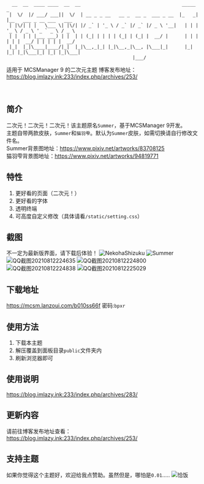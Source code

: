 
```
  __  __  ____ ____  __  __                                     _____ _                         
 |  \/  |/ ___/ ___||  \/  | __ _ _ __   __ _  __ _  ___ _ __  |_   _| |__   ___ _ __ ___   ___ 
 | |\/| | |   \___ \| |\/| |/ _` | '_ \ / _` |/ _` |/ _ \ '__|   | | | '_ \ / _ \ '_ ` _ \ / _ \
 | |  | | |___ ___) | |  | | (_| | | | | (_| | (_| |  __/ |      | | | | | |  __/ | | | | |  __/
 |_|  |_|\____|____/|_|  |_|\__,_|_| |_|\__,_|\__, |\___|_|      |_| |_| |_|\___|_| |_| |_|\___|
                                              |___/                                             
```

适用于 MCSManager 9 的二次元主题
博客发布地址：https://blog.imlazy.ink:233/index.php/archives/253/

<br />

## 简介
二次元！二次元！二次元！该主题原名`Summer`，基于MCSManager 9开发。<br>
主题自带两款皮肤，`Summer`和`猫羽雫`。默认为`Summer`皮肤，如需切换请自行修改文件名。<br>
Summer背景图地址：https://www.pixiv.net/artworks/83708125<br>
猫羽雫背景图地址：https://www.pixiv.net/artworks/94819771
<!--more-->

## 特性
 1. 更好看的页面（二次元！）
 2. 更好看的字体
 3. 透明终端
 4. 可高度自定义修改（具体请看`/static/setting.css`）

## 截图
不一定为最新版界面，请下载后体验！
![NekohaShizuku](https://pro-image.xiaoheiban.cn/xyd/80342d87-b830-4578-acfb-accbed3e91b1.png)
![Summer](https://pro-image.xiaoheiban.cn/xyd/b8e7cdd3-71c9-4b83-8ef8-abdd0c7c93f7.png)
![QQ截图20210812224635](https://tvax2.sinaimg.cn/large/006MpbfMgy1gtee7z1v98j313p0oydjt.jpg)
![QQ截图20210812224800](https://tvax2.sinaimg.cn/large/006MpbfMgy1gtee7z7k9wj313p0oy0wz.jpg)
![QQ截图20210812224838](https://tvax2.sinaimg.cn/large/006MpbfMgy1gtee7zkty1j313p0oyaef.jpg)
![QQ截图20210812225029](https://tva4.sinaimg.cn/large/006MpbfMgy1gtee7zra69j313p0r342j.jpg)

## 下载地址
https://mcsm.lanzoui.com/b010ss66f 密码:`bpxr`

## 使用方法
 1. 下载本主题
 2. 解压覆盖到面板目录`public`文件夹内
 3. 刷新浏览器即可

## 使用说明
https://blog.imlazy.ink:233/index.php/archives/283/

## 更新内容
请前往博客发布地址查看：https://blog.imlazy.ink:233/index.php/archives/253/

## 支持主题
如果你觉得这个主题好，欢迎给我点赞助。虽然但是，哪怕是`0.01`.....
![恰饭](https://cdn.imlazy.ink:233/img/20220924.jpg)
